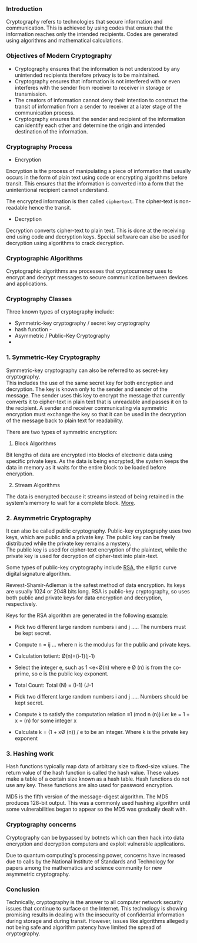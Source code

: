 
### Introduction
Cryptography refers to technologies that secure information and communication.
This is achieved by using codes that ensure that the information reaches only the intended recipients. Codes are generated using algorithms and mathematical calculations.  

### Objectives of Modern Cryptography
- Cryptography ensures that the information is not understood by any unintended recipients therefore privacy is to be maintained.
- Cryptography ensures that information is not interfered with or even interferes with the sender from receiver to receiver in storage or transmission.
- The creators of information cannot deny their intention to construct the transit of information from a sender to receiver at a later stage of the communication process.  
- Cryptography ensures that the sender and recipient of the information can identify each other and determine the origin and intended destination of the information.

 ### Cryptography Process
 
- Encryption

Encryption is the process of manipulating a piece of information that usually occurs in the form of plain text using code or encrypting algorithms before transit. This ensures that the information is converted into a form that the unintentional recipient cannot understand.  

The encrypted information is then called `ciphertext`. The cipher-text is non-readable hence the transit.  

- Decryption

Decryption converts cipher-text to plain text. This is done at the receiving end using code and decryption keys. Special software can also be used for decryption using algorithms to crack decryption.

### Cryptographic Algorithms

Cryptographic algorithms are processes that cryptocurrency uses to encrypt and decrypt messages to secure communication between devices and applications.

### Cryptography Classes
Three known types of cryptography include:

- Symmetric-key cryptography / secret key cryptography
- hash function -
- Asymmetric / Public-Key Cryptography
- 
### 1. Symmetric-Key Cryptography
 
Symmetric-key cryptography can also be referred to as secret-key cryptography.  
This includes the use of the same secret key for both encryption and decryption. The key is known only to the sender and sender of the message. The sender uses this key to encrypt the message that currently converts it to cipher-text in plain text that is unreadable and passes it on to the recipient. A sender and receiver communicating via symmetric encryption must exchange the key so that it can be used in the decryption of the message back to plain text for readability.

There are two types of symmetric encryption:  

1. Block Algorithms

Bit lengths of data are encrypted into blocks of electronic data using specific private keys. As the data is being encrypted, the system keeps the data in memory as it waits for the entire block to be loaded before encryption.


2. Stream Algorithms

The data is encrypted because it streams instead of being retained in the system's memory to wait for a complete block. [More](https://www.sciencedirect.com/topics/mathematics/stream-cipher).  

### 2. Asymmetric Cryptography

It can also be called public cryptography. Public-key cryptography uses two keys, which are public and a private key.
The public key can be freely distributed while the private key remains a mystery.  
The public key is used for cipher-text encryption of the plaintext, while the private key is used for decryption of cipher-text into plain-text.  

Some types of public-key cryptography include [RSA](https://www.tutorialspoint.com/cryptography_with_python/cryptography_with_python_understanding_rsa_algorithm.htm), the elliptic curve digital signature algorithm.  

Revrest-Shamir-Adleman is the safest method of data encryption. Its keys are usually 1024 or 2048 bits long. RSA is public-key cryptography, so uses both public and private keys for data encryption and decryption, respectively.  

Keys for the RSA algorithm are generated in the following [example](https://www.geeksforgeeks.org/how-to-solve-rsa-algorithm-problems/):

- Pick two different large random numbers i and j ..... The numbers must be kept secret.

- Compute n = ij ... where n is the modulus for the public and private keys.

- Calculation totient: Ø(n)=(i-1)(j-1)

- Select the integer e, such as 1 <e<Ø(n) where e Ø (n) is from the co-prime, so e is the public key exponent.
- Total Count: Total (N) = (I-1) (J-1
          
- Pick two different large random numbers i and j ..... Numbers should be kept secret.

- Compute k to satisfy the computation relation ≡1 (mod n (n)) i.e: ke = 1 + x = (n) for some integer x

- Calculate k = (1 + xØ (n)) / e to be an integer.
          Where k is the private key exponent
          

### 3. Hashing work

 Hash functions typically map data of arbitrary size to fixed-size values. The return value of the hash function is called the hash value. These values make a table of a certain size known as a hash table. Hash functions do not use any key. These functions are also used for password encryption.  
 
MD5 is the fifth version of the message-digest algorithm. The MD5 produces 128-bit output. This was a commonly used hashing algorithm until some vulnerabilities began to appear so the MD5 was gradually dealt with.

### Cryptography concerns
Cryptography can be bypassed by botnets which can then hack into data encryption and decryption computers and exploit vulnerable applications.

Due to quantum computing's processing power,  concerns have increased due to calls by the National Institute of Standards and Technology for papers among the mathematics and science community for new asymmetric cryptography.

### Conclusion

Technically, cryptography is the answer to all computer network security issues that continue to surface on the Internet. This technology is showing promising results in dealing with the insecurity of confidential information during storage and during transit. However, issues like algorithms allegedly not being safe and algorithm patency have limited the spread of cryptography.


